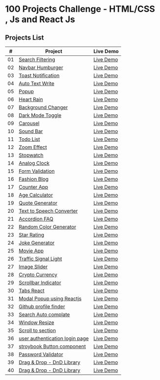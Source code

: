 # 100 Projects Challenge - HTML/CSS , Js and React Js

## Projects List

|  #  | Project                                                                                                                     | Live Demo                                                                         |
| :-: | --------------------------------------------------------------------------------------------------------------------------- | --------------------------------------------------------------------------------- |
| 01  | [Search Filtering](https://github.com/amankureshi/100-projects-challenge/tree/main/day-01)                                 | [Live Demo](https://search-filterday01.vercel.app/)                              |
| 02  | [Navbar Humburger](https://github.com/amankureshi/100-projects-challenge/tree/main/day-02)                                 | [Live Demo](https://humburger1.vercel.app/)                                       |
| 03  | [Toast Notification](https://github.com/amankureshi/100-projects-challenge/tree/main/day-03)                               | [Live Demo](https://day-03.onrender.com/)                                        |
| 04  | [Auto Text Write](https://github.com/amankureshi/100-projects-challenge/tree/main/day-04)                                   | [Live Demo](https://auto-write-text.onrender.com/)                               |
| 05  | [Popup](https://github.com/amankureshi/100-projects-challenge/tree/main/day-05)                                             | [Live Demo](https://popup-7yza.onrender.com/)                                     |
| 06  | [Heart Rain](https://github.com/amankureshi/100-projects-challenge/tree/main/day-06)                                       | [Live Demo](https://heart-rain.onrender.com/)                                     |
| 07  | [Background Changer](https://github.com/amankureshi/100-projects-challenge/tree/main/day-07)                               | [Live Demo](https://background-changer-t8an.onrender.com/)                       |
| 08  | [Dark Mode Toggle](https://github.com/amankureshi/100-projects-challenge/tree/main/day-08)                                 | [Live Demo](https://dark-mode-toggle.onrender.com/)                              |
| 09  | [Carousel](https://github.com/amankureshi/100-projects-challenge/tree/main/day-09)                                         | [Live Demo](https://carousel-js.onrender.com/)                                    |
| 10  | [Sound Bar](https://github.com/amankureshi/100-projects-challenge/tree/main/day-10)                                        | [Live Demo](https://sound-bar1.vercel.app/)                                      |
| 11  | [Todo List](https://github.com/amankureshi/100-projects-challenge/tree/main/day-11)                                         | [Live Demo](https://todo-list-2025.vercel.app/)                                   |
| 12  | [Zoom Effect](https://github.com/amankureshi/100-projects-challenge/tree/main/day-12)                                     | [Live Demo](https://zoom-effect-2024.vercel.app/)                                |
| 13  | [Stopwatch](https://github.com/amankureshi/100-projects-challenge/tree/main/day-13)                                       | [Live Demo](https://stopwatch-2024.vercel.app/)                                  |
| 14  | [Analog Clock](https://github.com/amankureshi/100-projects-challenge/tree/main/day-14)                                     | [Live Demo](https://analog-clok.vercel.app/)                                     |
| 15  | [Form Validation](https://github.com/amankureshi/100-projects-challenge/tree/main/day-15)                                  | [Live Demo](https://form-validation-react-i9r2.onrender.com/)                    |
| 16  | [Fashion Blog](https://github.com/amankureshi/100-projects-challenge/tree/main/day-16)                                     | [Live Demo](https://blog-website-2024.onrender.com/)                             |
| 17  | [Counter App](https://github.com/amankureshi/100-projects-challenge/tree/main/day-17)                                     | [Live Demo](https://counter-app-2024.onrender.com/)                               |
| 18  | [Age Calculator](https://github.com/amankureshi/100-projects-challenge/tree/main/day-18)                                  | [Live Demo](https://age-calculator-2024.onrender.com/)                           |
| 19  | [Quote Generator](https://github.com/amankureshi/100-projects-challenge/tree/main/day-19)                                 | [Live Demo](https://quote-generator-react-lmuq.onrender.com/)                    |
| 20  | [Text to Speech Converter](https://github.com/amankureshi/100-projects-challenge/tree/main/day-20)                         | [Live Demo](https://text-to-speech-converter-react.onrender.com/)                |
| 21  | [Accordion FAQ](https://github.com/amankureshi/100-projects-challenge/tree/main/day-21)                                   | [Live Demo](https://accordion-faq-reactjs.onrender.com/)                         |
| 22  | [Random Color Generator](https://github.com/amankureshi/100-projects-challenge/tree/main/day-22)                          | [Live Demo](https://random-color-generator-q3et.onrender.com/)                   |
| 23  | [Star Rating](https://github.com/amankureshi/100-projects-challenge/tree/main/day-23)                                     | [Live Demo](https://star-rating-react-eec5.onrender.com)                         |
| 24  | [Joke Generator](https://github.com/amankureshi/100-projects-challenge/tree/main/day-24)                                  | [Live Demo](https://joke-generator-2024.onrender.com/)                            |
| 25  | [Movie App](https://github.com/amankureshi/100-projects-challenge/tree/main/day-25)                                       | [Live Demo](https://movie-app-2024.onrender.com/)                                 |
| 26  | [Traffic Signal Light](https://github.com/amankureshi/100-projects-challenge/tree/main/day-26)                            | [Live Demo](https://traffic-signal-react.onrender.com/)                          |
| 27  | [Image Slider](https://github.com/amankureshi/100-projects-challenge/tree/main/day-27)                                    | [Live Demo](https://image-slider-2025.onrender.com/)                              |
| 28  | [Crypto Currency](https://github.com/amankureshi/100-projects-challenge/tree/main/day-28)                                 | [Live Demo](https://crypto-currency-2025.onrender.com/)                          |
| 29  | [Scrollbar Indicator](https://github.com/amankureshi/100-projects-challenge/tree/main/day-29)                            | [Live Demo](https://scrollbar-indicator.onrender.com/)                            |
| 30  | [Tabs React](https://github.com/amankureshi/100-projects-challenge/tree/main/day-30)                                       | [Live Demo](https://tabs-react-q0eu.onrender.com/)                                |
| 31  | [Modal Popup using Reactjs](https://github.com/amankureshi/100-projects-challenge/tree/main/day-31)                                       | [Live Demo](https://modal-popup-2025.onrender.com/)                                |
| 32  | [Github profile finder](https://github.com/amankureshi/100-projects-challenge/tree/main/day-32)                                       | [Live Demo](https://github-profile-finder-2025.onrender.com/)                                |
| 33  | [Search Auto complate](https://github.com/amankureshi/100-projects-challenge/tree/main/day-33)                                       | [Live Demo](https://search-auto-complate.onrender.com/)                                |
| 34  | [Window Resize](https://github.com/amankureshi/100-projects-challenge/tree/main/day-34)                                       | [Live Demo](https://window-resize-nb73.onrender.com/)                                |
| 35  | [Scroll to section](https://github.com/amankureshi/100-projects-challenge/tree/main/day-34)                                       | [Live Demo](https://scroll-to-section.onrender.com/)                                |
| 36  | [user authentication login page](https://github.com/amankureshi/100-projects-challenge/tree/main/day-36)                                       | [Live Demo]()                                |
| 37  | [stroybook Button component](https://github.com/amankureshi/100-projects-challenge/tree/main/day-37)                                       | [Live Demo](https://github.com/amankureshi/100-projects-challenge/tree/main/day-37#readme)                                |
| 38  | [Password Validator](https://github.com/amankureshi/100-projects-challenge/tree/main/day-38)                                       | [Live Demo](https://password-validator-mwhv.onrender.com/)                                |
| 39  | [Drag & Drop - DnD Library](https://github.com/amankureshi/100-projects-challenge/tree/main/day-39)                                       | [Live Demo](https://drag-drop-react.onrender.com/)                                |
| 40  | [Drag & Drop - DnD Library](https://github.com/amankureshi/100-projects-challenge/tree/main/day-40)                                       | [Live Demo](https://emoji-picker-react.onrender.com/)                                |